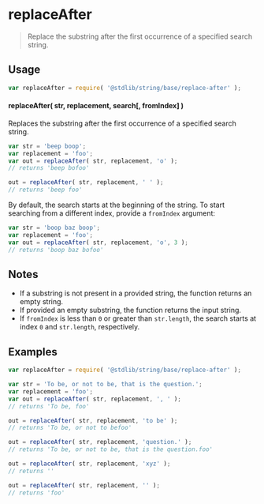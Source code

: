 <!--

@license Apache-2.0

Copyright (c) 2023 The Stdlib Authors.

Licensed under the Apache License, Version 2.0 (the "License");
you may not use this file except in compliance with the License.
You may obtain a copy of the License at

   http://www.apache.org/licenses/LICENSE-2.0

Unless required by applicable law or agreed to in writing, software
distributed under the License is distributed on an "AS IS" BASIS,
WITHOUT WARRANTIES OR CONDITIONS OF ANY KIND, either express or implied.
See the License for the specific language governing permissions and
limitations under the License.

-->

# replaceAfter

> Replace the substring after the first occurrence of a specified search string.

<!-- Section to include introductory text. Make sure to keep an empty line after the intro `section` element and another before the `/section` close. -->

<section class="intro">

</section>

<!-- /.intro -->

<!-- Package usage documentation. -->

<section class="usage">

## Usage

```javascript
var replaceAfter = require( '@stdlib/string/base/replace-after' );
```

#### replaceAfter( str, replacement, search\[, fromIndex] )

Replaces the substring after the first occurrence of a specified search string.

```javascript
var str = 'beep boop';
var replacement = 'foo';
var out = replaceAfter( str, replacement, 'o' );
// returns 'beep bofoo'

out = replaceAfter( str, replacement, ' ' );
// returns 'beep foo'
```

By default, the search starts at the beginning of the string. To start searching from a different index, provide a `fromIndex` argument:

```javascript
var str = 'boop baz boop';
var replacement = 'foo';
var out = replaceAfter( str, replacement, 'o', 3 );
// returns 'boop baz bofoo'
```

</section>

<!-- /.usage -->

<!-- Package usage notes. Make sure to keep an empty line after the `section` element and another before the `/section` close. -->

<section class="notes">

## Notes

-   If a substring is not present in a provided string, the function returns an empty string.
-   If provided an empty substring, the function returns the input string.
-   If `fromIndex` is less than `0` or greater than `str.length`, the search starts at index `0` and `str.length`, respectively.

</section>

<!-- /.notes -->

<!-- Package usage examples. -->

<section class="examples">

## Examples

<!-- eslint no-undef: "error" -->

```javascript
var replaceAfter = require( '@stdlib/string/base/replace-after' );

var str = 'To be, or not to be, that is the question.';
var replacement = 'foo';
var out = replaceAfter( str, replacement, ', ' );
// returns 'To be, foo'

out = replaceAfter( str, replacement, 'to be' );
// returns 'To be, or not to befoo'

out = replaceAfter( str, replacement, 'question.' );
// returns 'To be, or not to be, that is the question.foo'

out = replaceAfter( str, replacement, 'xyz' );
// returns ''

out = replaceAfter( str, replacement, '' );
// returns 'foo'
```

</section>

<!-- /.examples -->

<!-- Section to include cited references. If references are included, add a horizontal rule *before* the section. Make sure to keep an empty line after the `section` element and another before the `/section` close. -->

<section class="references">

</section>

<!-- /.references -->

<!-- Section for related `stdlib` packages. Do not manually edit this section, as it is automatically populated. -->

<section class="related">

</section>

<!-- /.related -->

<!-- Section for all links. Make sure to keep an empty line after the `section` element and another before the `/section` close. -->

<section class="links">

</section>

<!-- /.links -->
